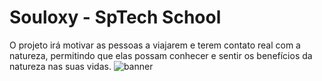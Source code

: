 # Souloxy - SpTech School
O projeto irá motivar as pessoas a viajarem e terem contato real com a natureza, permitindo que elas possam conhecer e sentir os benefícios da natureza nas suas vidas.
![banner](https://github.com/Rita-de-CassiaB/Souloxy/assets/125835466/9abd2384-049d-4352-a6ce-87469205c825)
